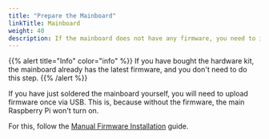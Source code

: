 ```yaml
---
title: "Prepare the Mainboard"
linkTitle: Mainboard
weight: 40
description: If the mainboard does not have any firmware, you need to install it for the first use
---
```


{{% alert title="Info" color="info" %}}
If you have bought the hardware kit, the mainboard already has the latest firmware, and you don't need to do this step.
{{% /alert %}}



If you have just soldered the mainboard yourself, you will need to upload firmware once via USB. This is, because without the firmware, the main Raspberry Pi won't turn on.

For this, follow the [Manual Firmware Installation](/docs/knowledge-base/manual-firmware-installation/) guide.
